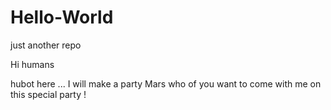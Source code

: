 # Hello-World
just another repo

Hi humans

hubot here ... I will make a party Mars
who of you want to come with me on this special party !
